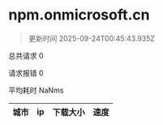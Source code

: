 
  # npm.onmicrosoft.cn

  > 更新时间 2025-09-24T00:45:43.935Z
  
  总共请求 0

  请求报错 0

  平均耗时 NaNms

|城市|ip|下载大小|速度|
|-----|----------|---|---|

  